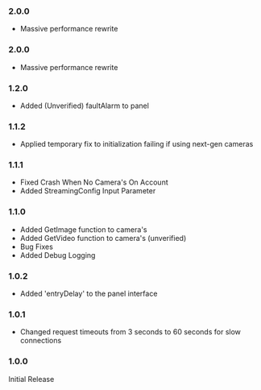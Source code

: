 ### 2.0.0 
* Massive performance rewrite


### 2.0.0 
* Massive performance rewrite


### 1.2.0 
* Added (Unverified) faultAlarm to panel


### 1.1.2 
* Applied temporary fix to initialization failing if using next-gen cameras


### 1.1.1 
* Fixed Crash When No Camera's On Account
* Added StreamingConfig Input Parameter


### 1.1.0 
* Added GetImage function to camera's
* Added GetVideo function to camera's (unverified)
* Bug Fixes
* Added Debug Logging


### 1.0.2 
* Added 'entryDelay' to the panel interface


### 1.0.1 
* Changed request timeouts from 3 seconds to 60 seconds for slow connections


### 1.0.0 
Initial Release
